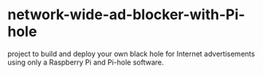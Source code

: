 # network-wide-ad-blocker-with-Pi-hole
project to build and deploy your own black hole for Internet advertisements using only a Raspberry Pi and Pi-hole software.
